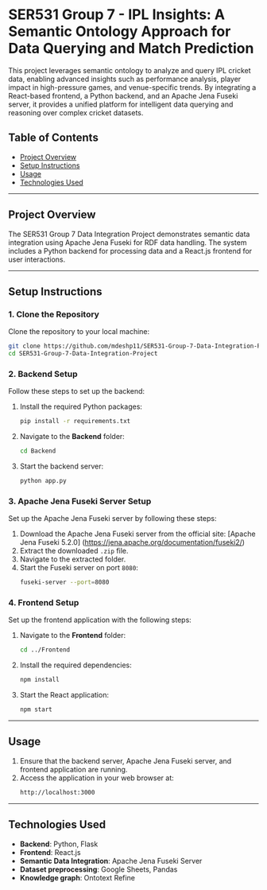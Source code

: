 # SER531 Group 7 - IPL Insights: A Semantic Ontology Approach for Data Querying and Match Prediction

This project leverages semantic ontology to analyze and query IPL cricket data, enabling advanced insights such as performance analysis, player impact in high-pressure games, and venue-specific trends. By integrating a React-based frontend, a Python backend, and an Apache Jena Fuseki server, it provides a unified platform for intelligent data querying and reasoning over complex cricket datasets.

## Table of Contents
- [Project Overview](#project-overview)
- [Setup Instructions](#setup-instructions)
- [Usage](#usage)
- [Technologies Used](#technologies-used)

---

## Project Overview

The SER531 Group 7 Data Integration Project demonstrates semantic data integration using Apache Jena Fuseki for RDF data handling. The system includes a Python backend for processing data and a React.js frontend for user interactions.

---

## Setup Instructions

### 1. Clone the Repository
Clone the repository to your local machine:
```bash
git clone https://github.com/mdeshp11/SER531-Group-7-Data-Integration-Project.git
cd SER531-Group-7-Data-Integration-Project
```

### 2. Backend Setup
Follow these steps to set up the backend:

1. Install the required Python packages:
    ```bash
    pip install -r requirements.txt
    ```
2. Navigate to the **Backend** folder:
    ```bash
    cd Backend
    ```
3. Start the backend server:
    ```bash
    python app.py
    ```

### 3. Apache Jena Fuseki Server Setup
Set up the Apache Jena Fuseki server by following these steps:

1. Download the Apache Jena Fuseki server from the official site: [Apache Jena Fuseki 5.2.0] (https://jena.apache.org/documentation/fuseki2/)
2. Extract the downloaded `.zip` file.
3. Navigate to the extracted folder.
4. Start the Fuseki server on port `8080`:
    ```bash
    fuseki-server --port=8080
    ```

### 4. Frontend Setup
Set up the frontend application with the following steps:

1. Navigate to the **Frontend** folder:
    ```bash
    cd ../Frontend
    ```
2. Install the required dependencies:
    ```bash
    npm install
    ```
3. Start the React application:
    ```bash
    npm start
    ```
---

## Usage

1. Ensure that the backend server, Apache Jena Fuseki server, and frontend application are running.
2. Access the application in your web browser at:
    ```bash
    http://localhost:3000
    ```
---

## Technologies Used

- **Backend**: Python, Flask
- **Frontend**: React.js
- **Semantic Data Integration**: Apache Jena Fuseki Server
- **Dataset preprocessing**: Google Sheets, Pandas
- **Knowledge graph**: Ontotext Refine

    
